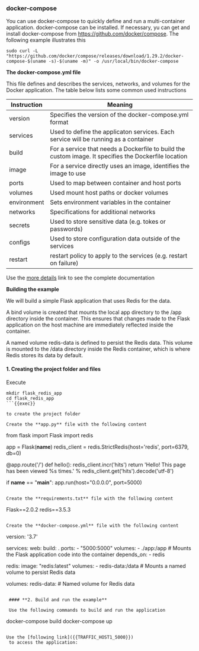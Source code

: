 

### **docker-compose**

You can use docker-compose to quickly define and run a multi-container application. docker-compose can be installed. If necessary, yu can get and install docker-compose from https://github.com/docker/compose. The following example illustrates this

```
sudo curl -L "https://github.com/docker/compose/releases/download/1.29.2/docker-compose-$(uname -s)-$(uname -m)" -o /usr/local/bin/docker-compose
```

**The docker-compose.yml file**

This file defines and describes the services, networks, and volumes for the Docker application. The table below lists some common used instructions

| Instruction           | Meaning                                                               |
| --------------------- | --------------------------------------------------------------------- |
| version               | Specifies the version of the docker-compose.yml format     |
| services              | Used to define the applicaton services. Each service will be running as a container   |
| build                 | For a service that needs a Dockerfile to build the custom image. It specifies the Dockerfile location   |
| image                 | For a service directly uses an image, identifies the image to use   |
| ports                 | Used to map between container and host ports   |
| volumes               | Used mount host paths or docker volumes   |
| environment           | Sets environment variables in the container   |
| networks              | Specifications for additional networks   |
| secrets               | Used to store sensitive data (e.g. tokes or passwords)   |
| configs               | Used to store configuration data outside of the services   |
| restart               | restart policy to apply to the services (e.g. restart on failure)   |



 Use the [more details](https://docs.docker.com/compose/compose-file/) link to see the complete documentation

 **Building the example**

 We will build a simple Flask application that uses Redis for the data. 
 
 A bind volume is created that mounts the local app directory to the /app directory inside the container. This ensures that changes made to the Flask application on the host machine are immediately reflected inside the container.

 A named volume redis-data is defined to persist the Redis data. This volume is mounted to the /data directory inside the Redis container, which is where Redis stores its data by default.

 #### **1. Creating the project folder and files**

 Execute 

```
mkdir flask_redis_app
cd flask_redis_app
```{{exec}}

to create the project folder

Create the **app.py** file with the following content

```
from flask import Flask
import redis

app = Flask(__name__)
redis_client = redis.StrictRedis(host='redis', port=6379, db=0)

@app.route('/')
def hello():
    redis_client.incr('hits')
    return 'Hello! This page has been viewed %s times.' % redis_client.get('hits').decode('utf-8')

if __name__ == "__main__":
    app.run(host="0.0.0.0", port=5000)
```{{copy}}

Create the **requirements.txt** file with the following content

```
Flask==2.0.2
redis==3.5.3
```{{copy}}

Create the **docker-compose.yml** file with the following content

```
version: '3.7'

services:
  web:
    build: .
    ports:
      - "5000:5000"
    volumes:
      - ./app:/app  # Mounts the Flask application code into the container
    depends_on:
      - redis

  redis:
    image: "redis:latest"
    volumes:
      - redis-data:/data  # Mounts a named volume to persist Redis data

volumes:
  redis-data:  # Named volume for Redis data
```{{copy}}

 #### **2. Build and run the example**

 Use the following commands to build and run the application

```
docker-compose build
docker-compose up
```{{exec}}

Use the [following link]({{TRAFFIC_HOST1_5000}})
 to access the application:







